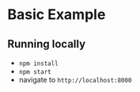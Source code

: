 # Basic Example

## Running locally

- `npm install`
- `npm start`
- navigate to `http://localhost:8000`
